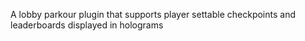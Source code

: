 A lobby parkour plugin that supports player settable checkpoints and leaderboards displayed in holograms 
